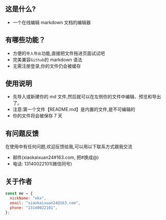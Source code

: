 ## 这是什么?

- 一个在线编辑 markdown 文档的编辑器

## 有哪些功能？

- 方便的`导入导出`功能,直接把文件拖进页面试试吧
- 完美兼容`Github`的 markdown 语法
- 无需注册登录,你的文件仍会被缓存

## 使用说明

- 先导入或新建你的 md 文件,然后就可以在左侧你的文件中编辑、预览和导出了。
- 注意:第一个文件【README.md】是内置的文件,是不可编辑的
- 你的文件将会被保存 7 天

## 有问题反馈

在使用中有任何问题,欢迎反馈给我,可以用以下联系方式跟我交流

- 邮件(xiaokaixuan24#163.com, 把#换成@)
- 电话: 13140022101(微信同号)

## 关于作者

```javascript
const me = {
  nickName: "xkx",
  email: "xiaokaixuan24@163.com",
  phone: "13140022101",
};
```
